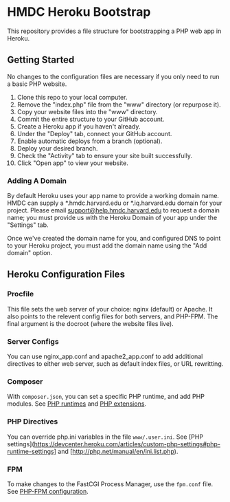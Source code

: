 # HMDC Heroku Bootstrap

This repository provides a file structure for bootstrapping a PHP web app in Heroku.

## Getting Started

No changes to the configuration files are necessary if you only need to run a basic PHP website.

1. Clone this repo to your local computer.
2. Remove the "index.php" file from the "www" directory (or repurpose it).
3. Copy your website files into the "www" directory.
4. Commit the entire structure to your GitHub account.
5. Create a Heroku app if you haven't already.
6. Under the "Deploy" tab, connect your GitHub account.
7. Enable automatic deploys from a branch (optional).
8. Deploy your desired branch.
9. Check the "Activity" tab to ensure your site built successfully.
10. Click "Open app" to view your website.

### Adding A Domain

By default Heroku uses your app name to provide a working domain name. HMDC can supply a *.hmdc.harvard.edu or *.iq.harvard.edu domain for your project. Please email support@help.hmdc.harvard.edu to request a domain name; you must provide us with the Heroku Domain of your app under the "Settings" tab.

Once we've created the domain name for you, and configured DNS to point to your Heroku project, you must add the domain name using the "Add domain" option.

## Heroku Configuration Files

### Procfile

This file sets the web server of your choice: nginx (default) or Apache. It also points to the relevent config files for both servers, and PHP-FPM. The final argument is the docroot (where the website files live).

### Server Configs

You can use nginx\_app.conf and apache2_app.conf to add additional directives to either web server, such as default index files, or URL rewritting.

### Composer

With `composer.json`, you can set a specific PHP runtime, and add PHP modules. See [PHP runtimes](https://devcenter.heroku.com/articles/php-support#php-runtimes) and [PHP extensions](https://devcenter.heroku.com/articles/php-support#extensions).

### PHP Directives

You can override php.ini variables in the file `www/.user.ini`. See [PHP settings](https://devcenter.heroku.com/articles/custom-php-settings#php-runtime-settings] and [http://php.net/manual/en/ini.list.php).

### FPM

To make changes to the FastCGI Process Manager, use the `fpm.conf` file. See [PHP-FPM configuration](https://devcenter.heroku.com/articles/custom-php-settings#php-fpm-configuration-include).
